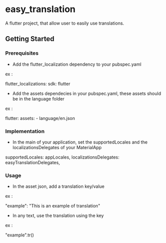 # easy_translation

A flutter project, that allow user to easily use translations.

## Getting Started

### Prerequisites

- Add the flutter_localization dependency to your pubspec.yaml

ex :

flutter_localizations:
    sdk: flutter

- Add the assets dependecies in your pubspec.yaml, these assets should be in the language folder

ex :

flutter:
  assets:
    - language/en.json

### Implementation

- In the main of your application, set the supportedLocales and the localizationsDelegates of your MaterialApp

supportedLocales: appLocales,
localizationsDelegates: easyTranslationDelegates,

### Usage

- In the asset json, add a translation key/value

ex :

"example": "This is an example of translation"

- In any text, use the translation using the key

ex :

"example".tr()
